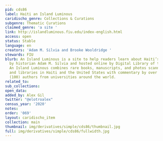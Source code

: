 ```yaml
---
pid: cds86
label: Haiti an Island Luminous
caridischo_genre: Collections & Curations
subgenre: Thematic Curations
claimed_genre: 'a site '
link: http://islandluminous.fiu.edu/index-english.html
access: open
status: Stable
language: en
creators: 'Adam M. Silvia and Brooke Wooldridge '
stewards: FIU
blurb: An Island Luminous is a site to help readers learn about Haiti’s history. Created
  by historian Adam M. Silvia and hosted online by Digital Library of the Caribbean,
  An Island Luminous combines rare books, manuscripts, and photos scanned by archives
  and libraries in Haiti and the United States with commentary by over one hundred
  (100) authors from universities around the world.
related_to:
sub_collections:
open_data:
added_by: Alex Gil
twitter: "@elotroalex"
census_year: '2020'
notes:
order: '069'
layout: caridischo_item
collection: main
thumbnail: img/derivatives/simple/cds86/thumbnail.jpg
full: img/derivatives/simple/cds86/fullwidth.jpg
---
```

